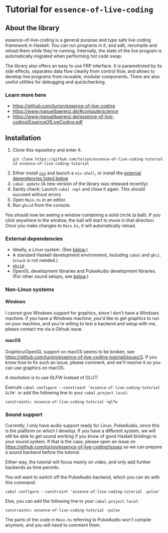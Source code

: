 # Tutorial for `essence-of-live-coding`

## About the library

essence-of-live-coding is a general purpose and type safe live coding framework in Haskell.
You can run programs in it, and edit, recompile and reload them _while_ they're running.
Internally, the state of the live program is automatically migrated when performing hot code swap.

The library also offers an easy to use FRP interface.
It is parametrized by its side effects,
separates data flow cleanly from control flow,
and allows to develop live programs from reusable, modular components.
There are also useful utilities for debugging and quickchecking.

### Learn more here

* https://github.com/turion/essence-of-live-coding
* https://www.manuelbaerenz.de/#computerscience
* https://www.manuelbaerenz.de/essence-of-live-coding/EssenceOfLiveCoding.pdf

## Installation

1. Clone this repository and enter it:
   ```
   git clone https://github.com/turion/essence-of-live-coding-tutorial
   cd essence-of-live-coding-tutorial
   ```
2. Either install [`nix`](https://nixos.org/download.html) and launch a `nix-shell`,
   or install the [external dependencies listed below](#external-dependencies)
3. `cabal update`
   (A new version of the library was released recently)
4. Sanity check: Launch `cabal repl` and close it again.
   This should succeed without errors.
5. Open `Main.hs` in an editor.
6. Run `ghcid` from the console.

You should now be seeing a window containing a solid circle (a ball).
If you click anywhere in the window, the ball will start to move in that direction.
Once you make changes to `Main.hs`,
it will automatically reload.

### External dependencies

* Ideally, a Linux system.
  (See [below](#non-linux-systems).)
* A standard Haskell development environment, including `cabal` and `ghci`.
  (`stack` is not needed.)
* [`ghcid`](https://github.com/ndmitchell/ghcid).
* OpenGL development libraries and PulseAudio development libraries.
  (For other sound setups, see [below](#sound-support).)

### Non-Linux systems

#### Windows

I cannot give Windows support for graphics,
since I don't have a Windows machine.
If you have a Windows machine,
you'd like to get graphics to run on your machine,
and you're willing to test a backend and setup with me,
please contact me via a Github issue.

#### macOS

Graphics/OpenGL support on macOS seems to be broken,
see https://github.com/turion/essence-of-live-coding-tutorial/issues/3.
If you know how to fix such an issue, please comment,
and we'll resolve it so you can use graphics on macOS.

A resolution is to use GLFW instead of GLUT:

Execute `cabal configure --constraint 'essence-of-live-coding-tutorial GLFW'` or add the following line to your `cabal.project.local`:

```
constraints: essence-of-live-coding-tutorial +glfw
```

### Sound support

Currently, I only have audio support ready for Linux, PulseAudio, since this is the platform on which I develop.
If you have a different system, we will still be able to get sound working if you know of good Haskell bindings to your sound system.
If that is the case, please open an issue on https://github.com/turion/essence-of-live-coding/issues so we can prepare a sound backend before the tutorial.

Either way, the tutorial will focus mainly on video, and only add further backends as time permits.

You will want to switch off the PulseAudio backend,
which you can do with this command:

```cabal configure --constraint 'essence-of-live-coding-tutorial -pulse'```

Else, you can add the following line to your `cabal.project.local`:

```
constraints: essence-of-live-coding-tutorial -pulse
```

The parts of the code in `Main.hs` referring to PulseAudio won't compile anymore,
and you will need to comment them.

